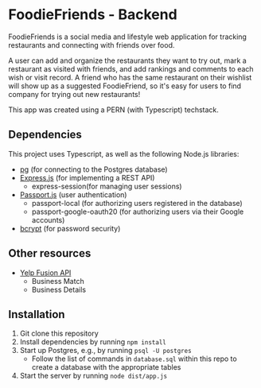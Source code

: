 # FoodieFriends - Backend

FoodieFriends is a social media and lifestyle web application for tracking restaurants and connecting with friends over food. 

A user can add and organize the restaurants they want to try out, mark a restaurant as visited with friends, and add rankings and comments to each wish or visit record. A friend who has the same restaurant on their wishlist will show up as a suggested FoodieFriend, so it's easy for users to find company for trying out new restaurants!

This app was created using a PERN (with Typescript) techstack.

## Dependencies
This project uses Typescript, as well as the following Node.js libraries:
* [pg](https://www.npmjs.com/package/pg) (for connecting to the Postgres database)
* [Express.js](https://expressjs.com/) (for implementing a REST API)
  * express-session(for managing user sessions) 
* [Passport.js](https://www.passportjs.org/) (user authentication)
  * passport-local (for authorizing users registered in the database)
  * passport-google-oauth20 (for authorizing users via their Google accounts)
* [bcrypt](https://www.npmjs.com/package/bcrypt) (for password security)

## Other resources
* [Yelp Fusion API](https://docs.developer.yelp.com/docs/fusion-intro)
  * Business Match
  * Business Details


## Installation
1. Git clone this repository
2. Install dependencies by running `npm install`
3. Start up Postgres, e.g., by running `psql -U postgres`
    * Follow the list of commands in `database.sql` within this repo to create a database with the appropriate tables
5. Start the server by running `node dist/app.js`



